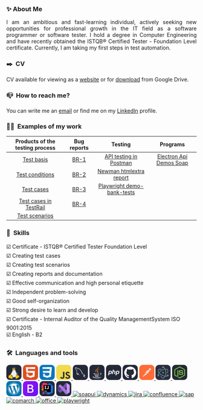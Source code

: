### ✨&nbsp;<a name="about-me">About Me</a>

<p align="justify">I am an ambitious and fast-learning individual, actively seeking new opportunities for professional growth in the IT field as a software programmer or software tester. I hold a degree in Computer Engineering and have recently obtained the ISTQB® Certified Tester - Foundation Level certificate. Currently, I am taking my first steps in test automation.</p>

### ✒️ &nbsp;<a name="cv">**CV**</a>

CV available for viewing as a [website](https://patkarska.github.io/cv/) or for [download](https://drive.google.com/file/d/1C2_wg5uYX5ZoFW-B6ul_Wz-mJVmrXGFk/view?usp=drive_link) from Google Drive.

### 📪 &nbsp;<a name="contact">**How to reach me?**</a>

You can write me an [email](mailto:patkarska@gmail.com) or find me on my [LinkedIn](https://www.linkedin.com/in/patrycjakarska/) profile.

### 👨‍💻 &nbsp;<a name="work">**Examples of my work**</a>

|                                            Products of the testing process                                             |                                                                  Bug reports                                                                   |                                                                                              Testing                                                                                               |                                    Programs                                     |
| :--------------------------------------------------------------------------------------------------------------------: | :--------------------------------------------------------------------------------------------------------------------------------------------: | :------------------------------------------------------------------------------------------------------------------------------------------------------------------------------------------------: | :-----------------------------------------------------------------------------: |
|   [Test basis](https://docs.google.com/document/d/11HI77zeiyeFxott6yGdAPvnfZepuqnLXJiRQWdW8vbI/edit?usp=drive_link)    | [BR-1](https://docs.google.com/document/d/1HR9U8slq_qD5c9t9OWiJqb1kxeQl7dL7/edit?usp=drive_link&ouid=112086525478829647649&rtpof=true&sd=true) | [API testing in Postman](https://www.postman.com/satellite-geoscientist-5137165/workspace/resume-workspace/collection/28396199-af1a235e-1666-4979-993c-71045ab66e4e?action=share&creator=28396199) | [Electron Api Demos Soap](https://github.com/Patkarska/electron-api-demos-soap) |
| [Test conditions](https://docs.google.com/document/d/13XUvwTljweBTjb80yeeA1a_ks-2lD-sUHrN8w4rD67Y/edit?usp=drive_link) | [BR-2](https://docs.google.com/document/d/1ovGioV57T_ex7OEtLWYSZ8z_8RvQHYds/edit?usp=drive_link&ouid=112086525478829647649&rtpof=true&sd=true) |                                                                   [Newman htmlextra report](https://github.com/Patkarska/newman)                                                                   |
|   [Test cases](https://docs.google.com/document/d/1FpB23Yg_bzzKo7X8-ZkVkK9d0elAU5QdPwlxXqBmn5M/edit?usp=drive_link)    | [BR-3](https://docs.google.com/document/d/1bqEmFMQY8nXYEBKuTxD6_gGjmmxqSqVz/edit?usp=drive_link&ouid=112086525478829647649&rtpof=true&sd=true) |                                                       [Playwright demo-bank-tests](https://github.com/Patkarska/playwright-demo-bank-tests)                                                        |
|    [Test cases in TestRail](https://drive.google.com/file/d/1uf0z10BDxxUEuFDn8a7P35XEQJBM6mD0/view?usp=drive_link)     | [BR-4](https://docs.google.com/document/d/1wDnwRBaiBQuUWNMddDppQ245Ohj7es-k/edit?usp=drive_link&ouid=112086525478829647649&rtpof=true&sd=true) |
| [Test scenarios](https://docs.google.com/document/d/10zqhe_gc6dbWtyXyz-tbPd6RCc2YCV-x-75Z84cEmQ8/edit?usp=drive_link)  |

### 🧠 &nbsp;<a name="skills">**Skills**</a>

☑️ Certificate - ISTQB® Certified Tester Foundation Level <br>
☑️ Creating test cases<br>
☑️ Creating test scenarios<br>
☑️ Creating reports and documentation<br>
☑️ Effective communication and high personal etiquette<br>
☑️ Independent problem-solving<br>
☑️ Good self-organization<br>
☑️ Strong desire to learn and develop<br>
☑️ Certificate - Internal Auditor of the Quality ManagementSystem ISO 9001:2015<br>
☑️ English - B2

### 🛠️ &nbsp;<a name="tools">Languages and tools</a>

<p align="left">  <a href="https://www.linux.org/" target="_blank"> <img src="https://github.com/tandpfun/skill-icons/raw/main/icons/Linux-Dark.svg" alt="linux" width="40" height="40"/> </a><a href="https://www.w3.org/html/" target="_blank"> <img src="https://github.com/tandpfun/skill-icons/raw/main/icons/HTML.svg" alt="html5" width="40" height="40"/> </a><a href="https://www.w3schools.com/css/" target="_blank"> <img src="https://github.com/tandpfun/skill-icons/raw/main/icons/CSS.svg" alt="css3" width="40" height="40"/> </a><a href="https://developer.mozilla.org/en-US/docs/Web/JavaScript" target="_blank"> <img src="https://github.com/tandpfun/skill-icons/raw/main/icons/JavaScript.svg" alt="javascript" width="40" height="40"/> </a><a href="https://www.mysql.com/" target="_blank"> <img src="https://github.com/tandpfun/skill-icons/raw/main/icons/MySQL-Dark.svg" alt="mysql" width="40" height="40"/> </a> 
<a href="https://www.java.com/pl/" target="_blank"> <img src="https://raw.githubusercontent.com/tandpfun/skill-icons/main/icons/Java-Dark.svg" alt="java" width="40" height="40"/> </a> <a href="https://www.php.net/" target="_blank"> <img src="https://github.com/tandpfun/skill-icons/raw/main/icons/PHP-Dark.svg" alt="php" idth="40" height="40"/> </a><a href="https://github.com/" target="_blank"> <img src="https://github.com/tandpfun/skill-icons/raw/main/icons/Github-Dark.svg" alt="github" width="40" height="40"/> </a><a href="https://www.postman.com/" target="_blank"> <img src="https://github.com/tandpfun/skill-icons/raw/main/icons/Postman.svg" alt="postman" width="40" height="40"/> </a><a href="https://www.electronjs.org/" target="_blank"> <img src="https://github.com/tandpfun/skill-icons/raw/main/icons/Electron.svg" alt="electron" width="40" height="40"/> </a><a href="https://nodejs.org/en" target="_blank"> <img src="https://github.com/tandpfun/skill-icons/raw/main/icons/NodeJS-Dark.svg" alt="node" width="40" height="40"/> </a><a href="https://pl.wordpress.org/" target="_blank"> <img src="https://github.com/tandpfun/skill-icons/raw/main/icons/Wordpress.svg" alt="wordpress" width="40" height="40"/> </a><a href="https://getbootstrap.com/" target="_blank"> <img src="https://github.com/tandpfun/skill-icons/raw/main/icons/Bootstrap.svg" alt="bootstrap" width="40" height="40"/> </a><a href="https://www.jetbrains.com/idea/" target="_blank"> <img src="https://github.com/tandpfun/skill-icons/raw/main/icons/Idea-Dark.svg" alt="idea" width="40" height="40"/> </a><a href="https://visualstudio.microsoft.com/pl/" target="_blank"> <img src="https://github.com/tandpfun/skill-icons/raw/main/icons/VisualStudio-Dark.svg" alt="visualstudio" width="40" height="40"/> </a><a href="https://www.soapui.org/" target="_blank"> <img src="https://www.soapui.org/smartbearbrand/media/images/home/soapui-icon.svg" alt="soapui" width="40" height="40"/> </a><a href="https://dynamics.microsoft.com/pl-pl/" target="_blank"> <img src="https://store-images.s-microsoft.com/image/apps.7275.f84b0019-306e-41a5-a8a3-ed3db1169c02.b7c0e111-0994-4f0d-a365-044010505b4c.4ccea6ce-b2ad-4dc2-8cc9-427e1fdb7da2" alt="dynamics" width="40" height="40"/> </a><a href="https://www.atlassian.com/pl/software/jira" target="_blank"> <img src="https://wac-cdn.atlassian.com/dam/jcr:5cae308d-24a4-40d0-8fe2-ce7f46cd7a02/JSW%20sign-responsive.png?cdnVersion=1021" alt="jira" width="40" height="40"/> </a><a href="https://www.atlassian.com/software/confluence" target="_blank"> <img src="https://pbs.twimg.com/profile_images/1022908662392619008/5_z16TbH_400x400.jpg" alt="confluence" width="40" height="40"/> </a> <a href="https://www.sap.com/" target="_blank"> <img src="https://www.sap.com/dam/application/shared/logos/sap-logo-svg.svg/sap-logo-svg.svg" alt="sap" width="40" height="40"/> </a><a href="https://www.comarch.pl/erp/comarch-optima/?utm_source=google&utm_medium=cpc&utm_campaign=ERPBrandOptima&utm_term=comarch%20optima&gclid=Cj0KCQjwho-lBhC_ARIsAMpgMod59CikL6ppuekdTCYJtskNoUVY3OKleFJikImqMe3JG9mRvA90PccaAuGcEALw_wcB" target="_blank"> <img src="https://encrypted-tbn0.gstatic.com/images?q=tbn:ANd9GcTyEvlSHXo6OJZ6iXNVnAMVUAybDJqnbZH4Gw&usqp=CAU" alt="comarch" width="40" height="40"/> </a><a href="https://www.microsoft.com/pl-pl/microsoft-365?rtc=1" target="_blank"> <img src="https://encrypted-tbn0.gstatic.com/images?q=tbn:ANd9GcRc4FHe21RVI8DDH-9e854uhdOBvJ6ySafwFTQH_Z5RhiVmayt3K7aKh_cozDGvFxeE2iM&usqp=CAU" alt="office" width="40" height="40"/> </a><a href="https://playwright.dev/" target="_blank"> <img src="https://playwright.dev/img/playwright-logo.svg" alt="playwright" width="40" height="40"/> </a></p>
